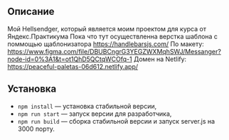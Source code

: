 ## Описание

Мой Hellsendger, который является моим проектом для курса от Яндекс.Практикума
Пока что тут осуществленна верстка шаблона с поммощью щаблонизатора https://handlebarsjs.com/
По макету: https://www.figma.com/file/DBUBCngrG3YEGZWXMqhSWJ/Messanger?node-id=0%3A1&t=ot1QhD5QCtqWCOfq-1
Домен на Netlify: https://peaceful-paletas-06d612.netlify.app/

## Установка

- `npm install` — установка стабильной версии,
- `npm run start` — запуск версии для разработчика,
- `npm run build` — сборка стабильной версии и запуск server.js на 3000 порту.
